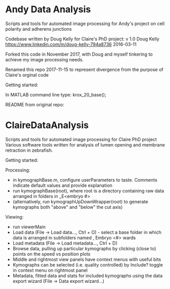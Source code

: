 # Andy Data Analysis

Scripts and tools for automated image processing for Andy's project on cell polarity and adherens junctions

Codebase written by Doug Kelly for Claire's PhD project:
v 1.0
Doug Kelly
https://www.linkedin.com/in/doug-kelly-794a8736
2016-03-11

Forked this code in November 2017, with Doug and myself tinkering to achieve my image processing needs.

Renamed this repo 2017-11-15 to represent divergence from the purpose of Claire's orginal code

Getting started:

In MATLAB command line type:
krox_20_base();


README from original repo:

# ClaireDataAnalysis
Scripts and tools for automated image processing for Claire PhD project
Various software tools written for analysis of lumen opening and membrane retraction in zebrafish. 

Getting started:

Processing:
  - in kymographBase.m, configure userParameters to taste. Comments indicate default values and provide explanation
  - run kymographBase(root), where root is a directory containing raw data arranged in folders in <ddmmyy>_E<embryo #>
  - (alternatively, run kymographUpDownWrapper(root) to generate kymographs both "above" and "below" the cut axis)
  
Viewing: 
  - run viewerMain
  - Load data (File -> Load data..., Ctrl + O) - select a base folder in which data is arranged in subfolders named <ddmmyy>, Embryo <#> <x>wards
  - Load metadata (File -> Load metadata..., Ctrl + D)
  - Browse data, pulling up particular kymographs by clicking (close to) points on the speed vs position plots
  - Middle and rightmost view panels have context menus with useful bits
  - Kymographs can be selected (i.e. quality controlled) by Include? toggle in context menu on rightmost panel
  - Metadata, fitted data and stats for included kymographs using the data export wizard (File -> Data export wizard...)
  
